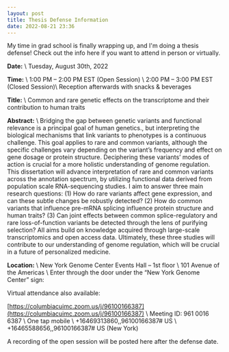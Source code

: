 ```yaml
---
layout: post
title: Thesis Defense Information
date: 2022-08-21 23:36
---
```


My time in grad school is finally wrapping up, and I'm doing a thesis defense! Check out the info here if you want to attend in person or virtually. 

**Date:** \\
Tuesday, August 30th, 2022

**Time:** \\
1:00 PM – 2:00 PM EST (Open Session) \\
2:00 PM – 3:00 PM EST (Closed Session)\\
Reception afterwards with snacks & beverages

**Title:** \\
Common and rare genetic effects on the transcriptome and their contribution to human traits

**Abstract:** \\
Bridging the gap between genetic variants and functional relevance is a principal goal of human genetics., but interpreting the biological mechanisms that link variants to phenotypes is a continuous challenge. This goal applies to rare and common variants, although the specific challenges vary depending on the variant’s frequency and effect on gene dosage or protein structure. Deciphering these variants’ modes of action is crucial for a more holistic understanding of genome regulation. 
This dissertation will advance interpretation of rare and common variants across the annotation spectrum, by utilizing functional data derived from population scale RNA-sequencing studies. I aim to answer three main research questions: (1) How do rare variants affect gene expression, and can these subtle changes be robustly detected? (2) How do common variants that influence pre-mRNA splicing influence protein structure and human traits? (3) Can joint effects between common splice-regulatory and rare loss-of-function variants be detected through the lens of purifying selection? All aims build on knowledge acquired through large-scale transcriptomics and open access data. Ultimately, these three studies will contribute to our understanding of genome regulation, which will be crucial in a future of personalized medicine.

**Location:** \\
New York Genome Center Events Hall – 1st floor \\
101 Avenue of the Americas \\
Enter through the door under the “New York Genome Center” sign:
 

Virtual attendance also available:

[https://columbiacuimc.zoom.us/j/96100166387](https://columbiacuimc.zoom.us/j/96100166387) \\
Meeting ID: 961 0016 6387 \\
One tap mobile \\
+16469313860,,96100166387# US \\
+16465588656,,96100166387# US (New York) 


A recording of the open session will be posted here after the defense date. 